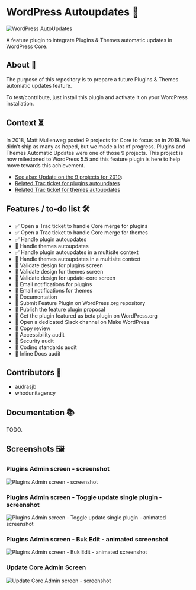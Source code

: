 # WordPress Autoupdates 🤖

![WordPress AutoUpdates](https://jeanbaptisteaudras.com/images/wp-autoupdates-banner.png)

A feature plugin to integrate Plugins & Themes automatic updates in WordPress Core.

## About 🔎

The purpose of this repository is to prepare a future Plugins & Themes automatic updates feature.

To test/contribute, just install this plugin and activate it on your WordPress installation.

## Context ⏳

In 2018, Matt Mullenweg posted 9 projects for Core to focus on in 2019. We didn’t ship as many as hoped, but we made a lot of progress. Plugins and Themes Automatic Updates were one of those 9 projects. This project is now milestoned to WordPress 5.5 and this feature plugin is here to help move towards this achievement.

- [See also: Update on the 9 projects for 2019](https://make.wordpress.org/core/2019/12/06/update-9-projects-for-2019/):
- [Related Trac ticket for plugins autoupdates](https://core.trac.wordpress.org/ticket/48850)
- [Related Trac ticket for themes autoupdates](https://core.trac.wordpress.org/ticket/48850)

## Features / to-do list 🛠

- ✅ Open a Trac ticket to handle Core merge for plugins
- ✅ Open a Trac ticket to handle Core merge for themes
- ✅ Handle plugin autoupdates
- 🔲 Handle themes autoupdates
- ✅ Handle plugin autoupdates in a multisite context
- 🔲 Handle themes autoupdates in a multisite context
- 🔲 Validate design for plugins screen
- 🔲 Validate design for themes screen
- 🔲 Validate design for update-core screen
- 🔲 Email notifications for plugins
- 🔲 Email notifications for themes
- 🔲 Documentation
- 🔲 Submit Feature Plugin on WordPress.org repository
- 🔲 Publish the feature plugin proposal
- 🔲 Get the plugin featured as beta plugin on WordPress.org
- 🔲 Open a dedicated Slack channel on Make WordPress
- 🔲 Copy review
- 🔲 Accessibility audit
- 🔲 Security audit
- 🔲 Coding standards audit
- 🔲 Inline Docs audit

## Contributors 👥

- audrasjb
- whodunitagency

## Documentation 📚

TODO.

## Screenshots 🖼

### Plugins Admin screen - screenshot

![Plugins Admin screen - screenshot](https://jeanbaptisteaudras.com/images/wp-autoupdates-plugins-01.png)

### Plugins Admin screen - Toggle update single plugin - screenshot

![Plugins Admin screen - Toggle update single plugin - animated screenshot](https://jeanbaptisteaudras.com/images/wp-autoupdates-togglesingleplugin-01.gif)

### Plugins Admin screen - Buk Edit - animated screenshot

![Plugins Admin screen - Buk Edit - animated screenshot](https://jeanbaptisteaudras.com/images/wp-autoupdates-bulkeditplugins-01.gif)

### Update Core Admin Screen

![Update Core Admin screen - screenshot](https://jeanbaptisteaudras.com/images/wp-autoupdates-updatecore-01.png)